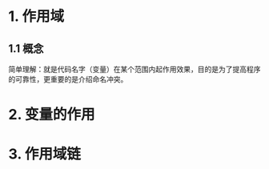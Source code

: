 # 1. 作用域
## 1.1 概念
简单理解：就是代码名字（变量）在某个范围内起作用效果，目的是为了提高程序的可靠性，更重要的是介绍命名冲突。









# 2. 变量的作用

















# 3. 作用域链










